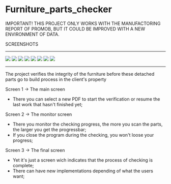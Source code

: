 # Furniture_parts_checker

IMPORTANT! THIS PROJECT ONLY WORKS WITH THE MANUFACTORING REPORT OF PROMOB, BUT IT COULD BE IMPROVED WITH A NEW ENVIRONMENT OF DATA.

SCREENSHOTS
____________________________________________________________________________________________________________________________________
![](Designed_Modules_Scanner/src/images/screenshots/screenshot(82).png)
![](Designed_Modules_Scanner/src/images/screenshots/screenshot(83).png)
![](Designed_Modules_Scanner/src/images/screenshots/screenshot(84).png)
![](Designed_Modules_Scanner/src/images/screenshots/screenshot(85).png)
![](Designed_Modules_Scanner/src/images/screenshots/screenshot(86).png)
![](Designed_Modules_Scanner/src/images/screenshots/screenshot(87).png)
![](Designed_Modules_Scanner/src/images/screenshots/screenshot(88).png)
![](Designed_Modules_Scanner/src/images/screenshots/screenshot(89).png)
____________________________________________________________________________________________________________________________________
The project verifies the integrity of the furniture before these detached parts go to build process in the client's property

Screen 1 -> The main screen
  * There you can select a new PDF to start the verification or resume the last work that hasn't finished yet;

Screen 2 -> The monitor screen
  * There you monitor the checking progress, the more you scan the parts, the larger you get the progressbar;
  * If you close the program during the checking, you won't loose your progress;
  
Screen 3 -> The final screen
  * Yet it's just a screen wich indicates that the process of checking is complete;
  * There can have new implementations depending of what the users want;
